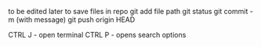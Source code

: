 to be edited later
to save files in repo
git add file path
git status
git commit -m (with message)
git push origin HEAD

CTRL J - open terminal
CTRL P - opens search options